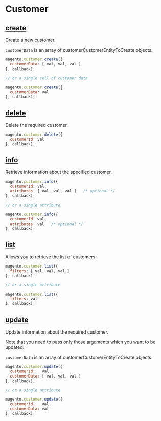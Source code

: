 # Customer

## [create](http://www.magentocommerce.com/api/soap/customer/customer.create.html)

Create a new customer.

`customerData` is an array of customerCustomerEntityToCreate objects.

```js
magento.customer.create({
  customerData: [ val, val, val ]
}, callback);

// or a single cell of customer data

magento.customer.create({
  customerData: val
}, callback);
```

## [delete](http://www.magentocommerce.com/api/soap/customer/customer.delete.html)

Delete the required customer.

```js
magento.customer.delete({
  customerId: val
}, callback);
```

## [info](http://www.magentocommerce.com/api/soap/customer/customer.info.html)

Retrieve information about the specified customer.

```js
magento.customer.info({
  customerId: val,
  attributes: [ val, val, val ]   /* optional */
}, callback);

// or a single attribute

magento.customer.info({
  customerId: val,
  attributes: val   /* optional */
}, callback);
```

## [list](http://www.magentocommerce.com/api/soap/customer/customer.list.html)

Allows you to retrieve the list of customers.

```js
magento.customer.list({
  filters: [ val, val, val ]
}, callback);

// or a single attribute

magento.customer.list({
  filters: val
}, callback);
```

## [update](http://www.magentocommerce.com/api/soap/customer/customer.update.html)

Update information about the required customer.

Note that you need to pass only those arguments which you want to be updated.

`customerData` is an array of customerCustomerEntityToCreate objects.

```js
magento.customer.update({
  customerId:   val,
  customerData: [ val, val, val ]
}, callback);

// or a single attribute

magento.customer.update({
  customerId:   val,
  customerData: val
}, callback);
```